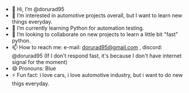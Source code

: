 - 👋 Hi, I’m @dorurad95
- 👀 I’m interested in automotive projects overall, but I want to learn new things everyday. 
- 🌱 I’m currently learning Python for automation testing.
- 💞️ I’m looking to collaborate on new projects to learn a little bit "fast" python.
- 📫 How to reach me: e-mail: dorurad95@gmail.com , discord: @dorurad95 (If I don't respond fast, it's because I don't have internet signal for the moment)
- 😄 Pronouns: Blue
- ⚡ Fun fact: i love cars, i love automotive industry, but i want to do new thigs everyday.

<!---
dorurad95/dorurad95 is a ✨ special ✨ repository because its `README.md` (this file) appears on your GitHub profile.
You can click the Preview link to take a look at your changes.
--->
